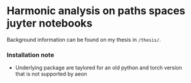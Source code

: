 # Harmonic analysis on paths spaces juyter notebooks

Background information can be found on my thesis in `/thesis/`.


### Installation note 
- Underlying package are taylored for an old python and torch version that is not supported by aeon 

